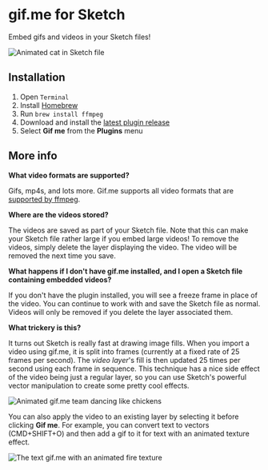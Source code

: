 # gif.me for Sketch

Embed gifs and videos in your Sketch files!

![Animated cat in Sketch file](https://github.com/kannonboy/sketch-gifme-plugin/raw/master/kitty.gif "Disruptive synergistic kitty")

## Installation

1. Open `Terminal`
2. Install [Homebrew](https://brew.sh)
3. Run `brew install ffmpeg`
4. Download and install the [latest plugin release](https://github.com/kannonboy/sketch-gifme-plugin/releases)
5. Select **Gif me** from the **Plugins** menu

## More info

**What video formats are supported?**

Gifs, mp4s, and lots more. Gif.me supports all video formats that are [supported by ffmpeg](https://en.wikipedia.org/wiki/FFmpeg#Supported_codecs_and_formats).

**Where are the videos stored?**

The videos are saved as part of your Sketch file. Note that this can make your Sketch file rather large if you embed large videos! To remove the videos, simply delete the layer displaying the video. The video will be removed the next time you save.

**What happens if I don't have gif.me installed, and I open a Sketch file containing embedded videos?**

If you don't have the plugin installed, you will see a freeze frame in place of the video. You can continue to work with and save the Sketch file as normal. Videos will only be removed if you delete the layer associated them.

**What trickery is this?**

It turns out Sketch is really fast at drawing image fills. When you import a video using gif.me, it is split into frames (currently at a fixed rate of 25 frames per second). The *video layer*'s fill is then updated 25 times per second using each frame in sequence. This technique has a nice side effect of the video being just a regular layer, so you can use Sketch's powerful vector manipulation to create some pretty cool effects.

![Animated gif.me team dancing like chickens](https://github.com/kannonboy/sketch-gifme-plugin/raw/master/warp.gif "the gif.me team")

You can also apply the video to an existing layer by selecting it before clicking **Gif me**. For example, you can convert text to vectors (CMD+SHIFT+O) and then add a gif to it for text with an animated texture effect.

![The text gif.me with an animated fire texture](https://github.com/kannonboy/sketch-gifme-plugin/raw/master/textfire.gif "gif.me = 🔥")
